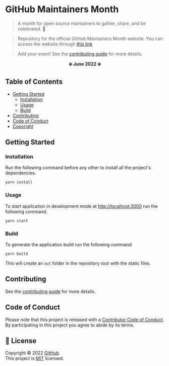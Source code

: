 # GitHub Maintainers Month

> A month for open source maintainers to gather, share, and be celebrated. 🥳

> Repository for the official GitHub Maintainers Month website. You can access the website through [this link](https://maintainermonth.github.com/)

> Add your event! See the [contributing guide](CONTRIBUTING.md) for more details.

**<p align="center"> ❇️ June 2022 ❇️ </p>**

## Table of Contents

- [Getting Started](#getting-started)
  - [Installation](#installation)
  - [Usage](#usage)
  - [Build](#build)
- [Contributing](#contributing)
- [Code of Conduct](#code-of-conduct)
- [Copyright](#copyright)

## Getting Started

### Installation

Run the following command before any other to install all the project's dependencies.

```
yarn install
```

### Usage

To start application in development mode at [http://localhost:3000](http://localhost:3000) run the following command.

```
yarn start
```

### Build

To generate the application build run the following command

```
yarn build
```

This will create an `out` folder in the repository root with the static files.

## Contributing

See the [contributing guide](CONTRIBUTING.md) for more details.

## Code of Conduct

Please note that this project is released with a [Contributor Code of Conduct](CODE_OF_CONDUCT.md). By participating in this project you agree to abide by its terms.

## 📝 License

Copyright © 2022 [GitHub](https://github.com/github).<br />
This project is [MIT](LICENSE.md) licensed.

